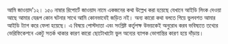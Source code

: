 আমি জাওয়াদ'১২।  ১৫০ নাম্বার রিপোর্টে জাওয়াদ নামে একজনের কথা উল্লেখ করা হয়েছে যেখানে আইডি লিংক দেওয়া আছে আমার যেরূপ কোন ঘটনার সাথে আমি কোনভাবেই জড়িত নই। অন্য কারো কথা বলতে গিয়ে ভুলবশত আমার আইডি  ট্যাগ করে ফেলা হয়েছে। এ বিষয়ে পোস্টদাতা এবং সংশ্লিষ্ট কর্তৃপক্ষ উভয়কেই অনুরোধ করব ভবিষ্যতে তথ্যের ভেরিফিকেশনে একটু সতর্ক থাকার কারণ কারো ছোটোখাটো ভুল  অন্যের ব্যাপক ভোগান্তির কারণ হয়ে দাঁড়ায়।